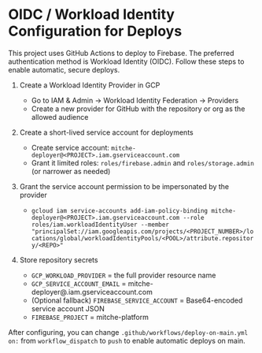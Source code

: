 OIDC / Workload Identity Configuration for Deploys
===============================================

This project uses GitHub Actions to deploy to Firebase. The preferred authentication method is Workload Identity (OIDC). Follow these steps to enable automatic, secure deploys.

1. Create a Workload Identity Provider in GCP
   - Go to IAM & Admin -> Workload Identity Federation -> Providers
   - Create a new provider for GitHub with the repository or org as the allowed audience

2. Create a short-lived service account for deployments
   - Create service account: `mitche-deployer@<PROJECT>.iam.gserviceaccount.com`
   - Grant it limited roles: `roles/firebase.admin` and `roles/storage.admin` (or narrower as needed)

3. Grant the service account permission to be impersonated by the provider
   - `gcloud iam service-accounts add-iam-policy-binding mitche-deployer@<PROJECT>.iam.gserviceaccount.com --role roles/iam.workloadIdentityUser --member "principalSet://iam.googleapis.com/projects/<PROJECT_NUMBER>/locations/global/workloadIdentityPools/<POOL>/attribute.repository/<REPO>"`

4. Store repository secrets
   - `GCP_WORKLOAD_PROVIDER` = the full provider resource name
   - `GCP_SERVICE_ACCOUNT_EMAIL` = mitche-deployer@<PROJECT>.iam.gserviceaccount.com
   - (Optional fallback) `FIREBASE_SERVICE_ACCOUNT` = Base64-encoded service account JSON
   - `FIREBASE_PROJECT` = mitche-platform

After configuring, you can change `.github/workflows/deploy-on-main.yml` `on:` from `workflow_dispatch` to `push` to enable automatic deploys on main.
